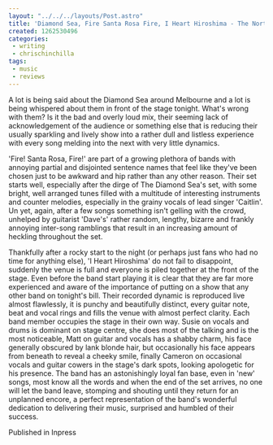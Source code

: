 ```yaml
---
layout: "../../../layouts/Post.astro"
title: 'Diamond Sea, Fire Santa Rosa Fire, I Heart Hiroshima - The Northcote Social Club'
created: 1262530496
categories:
 - writing
 - chrischinchilla
tags: 
 - music 
 - reviews
---
```


A lot is being said about the Diamond Sea around Melbourne and a lot is being whispered about them in front of the stage tonight. What's wrong with them? Is it the bad and overly loud mix, their seeming lack of acknowledgement of the audience or something else that is reducing their usually sparkling and lively show into a rather dull and listless experience with every song melding into the next with very little dynamics.

'Fire! Santa Rosa, Fire!' are part of a growing plethora of bands with annoying partial and disjointed sentence names that feel like they've been chosen just to be awkward and hip rather than any other reason. Their set starts well, especially after the dirge of The Diamond Sea's set, with some bright, well arranged tunes filled with a multitude of interesting instruments and counter melodies, especially in the grainy vocals of lead singer 'Caitlin'. Un yet, again, after a few songs something isn't gelling with the crowd, unhelped by guitarist 'Dave's' rather random, lengthy, bizarre and frankly annoying inter-song ramblings that result in an increasing amount of heckling throughout the set.

Thankfully after a rocky start to the night (or perhaps just fans who had no time for anything else), 'I Heart Hiroshima' do not fail to disappoint, suddenly the venue is full and everyone is piled together at the front of the stage. Even before the band start playing it is clear that they are far more experienced and aware of the importance of putting on a show that any other band on tonight's bill. Their recorded dynamic is reproduced live almost flawlessly, it is punchy and beautifully distinct, every guitar note, beat and vocal rings and fills the venue with almost perfect clarity. Each band member occupies the stage in their own way. Susie on vocals and drums is dominant on stage centre, she does most of the talking and is the most noticeable, Matt on guitar and vocals has a shabby charm, his face generally obscured by lank blonde hair, but occasionally his face appears from beneath to reveal a cheeky smile, finally Cameron on occasional vocals and guitar cowers in the stage's dark spots, looking apologetic for his presence. The band has an astonishingly loyal fan base, even in 'new' songs, most know all the words and when the end of the set arrives, no one will let the band leave, stomping and shouting until they return for an unplanned encore, a perfect representation of the band's wonderful dedication to delivering their music, surprised and humbled of their success.

Published in Inpress
